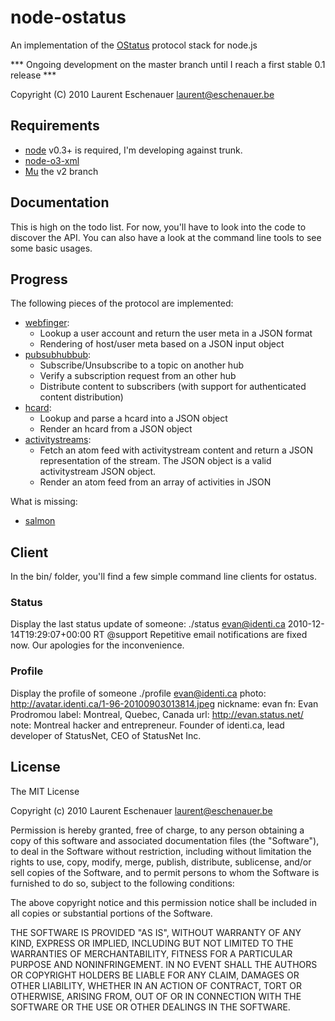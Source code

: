 node-ostatus
============

An implementation of the [OStatus](http://ostatus.org) protocol stack for node.js

*** Ongoing development on the master branch until I reach a first stable 0.1 release ***

Copyright (C) 2010 Laurent Eschenauer <laurent@eschenauer.be>

Requirements
------------

- [node](http://nodejs.org/) v0.3+ is required, I'm developing against trunk.
- [node-o3-xml](https://github.com/ajaxorg/node-o3-xml/)
- [Mu](https://github.com/raycmorgan/Mu/tree/v2) the v2 branch

Documentation
-------------

This is high on the todo list. For now, you'll have to look into the code to discover the API. You can also have a look at the command line tools to see some basic usages.

Progress
--------

The following pieces of the protocol are implemented:

-  [webfinger](http://code.google.com/p/webfinger/): 
   * Lookup a user account and return the user meta in a JSON format
   * Rendering of host/user meta based on a JSON input object
-  [pubsubhubbub](http://code.google.com/p/pubsubhubbub/): 
   * Subscribe/Unsubscribe to a topic on another hub
   * Verify a subscription request from an other hub
   * Distribute content to subscribers (with support for authenticated content distribution)
-  [hcard](http://microformats.org/wiki/hcard):
   * Lookup and parse a hcard into a JSON object
   * Render an hcard from a JSON object
-  [activitystreams](http://activitystrea.ms/):
   * Fetch an atom feed with activitystream content and return a JSON representation of the stream. The JSON object is a valid activitystream JSON object.
   * Render an atom feed from an array of activities in JSON

What is missing:

-  [salmon](http://www.salmon-protocol.org/)

Client
------

In the bin/ folder, you'll find a few simple command line clients for ostatus.

### Status
Display the last status update of someone:
	./status evan@identi.ca
	2010-12-14T19:29:07+00:00
	RT @support Repetitive email notifications are fixed now. Our apologies for the inconvenience.     

### Profile
Display the profile of someone
	./profile evan@identi.ca
	photo: http://avatar.identi.ca/1-96-20100903013814.jpeg
	nickname: evan
	fn: Evan Prodromou
	label: Montreal, Quebec, Canada
	url: http://evan.status.net/
	note: Montreal hacker and entrepreneur. Founder of identi.ca, lead developer of StatusNet, CEO of StatusNet Inc.

License
-------

The MIT License

Copyright (c) 2010 Laurent Eschenauer <laurent@eschenauer.be>

Permission is hereby granted, free of charge, to any person obtaining a copy
of this software and associated documentation files (the "Software"), to deal
in the Software without restriction, including without limitation the rights
to use, copy, modify, merge, publish, distribute, sublicense, and/or sell
copies of the Software, and to permit persons to whom the Software is
furnished to do so, subject to the following conditions:

The above copyright notice and this permission notice shall be included in
all copies or substantial portions of the Software.

THE SOFTWARE IS PROVIDED "AS IS", WITHOUT WARRANTY OF ANY KIND, EXPRESS OR
IMPLIED, INCLUDING BUT NOT LIMITED TO THE WARRANTIES OF MERCHANTABILITY,
FITNESS FOR A PARTICULAR PURPOSE AND NONINFRINGEMENT. IN NO EVENT SHALL THE
AUTHORS OR COPYRIGHT HOLDERS BE LIABLE FOR ANY CLAIM, DAMAGES OR OTHER
LIABILITY, WHETHER IN AN ACTION OF CONTRACT, TORT OR OTHERWISE, ARISING FROM,
OUT OF OR IN CONNECTION WITH THE SOFTWARE OR THE USE OR OTHER DEALINGS IN
THE SOFTWARE.
